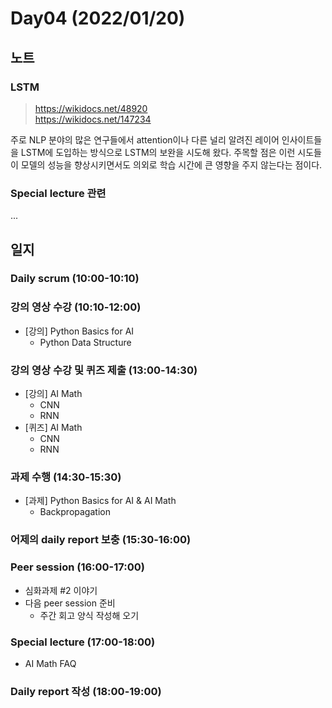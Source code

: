 # Day04 (2022/01/20)

## 노트

### LSTM

> https://wikidocs.net/48920 <br>
> https://wikidocs.net/147234

주로 NLP 분야의 많은 연구들에서 attention이나 다른 널리 알려진 레이어 인사이트들을 LSTM에 도입하는 방식으로 LSTM의 보완을 시도해 왔다. 주목할 점은 이런 시도들이 모델의 성능을 향상시키면서도 의외로 학습 시간에 큰 영향을 주지 않는다는 점이다.

### Special lecture 관련

...

## 일지

### Daily scrum (10:00-10:10)

### 강의 영상 수강 (10:10-12:00)

  * [강의] Python Basics for AI
    * Python Data Structure

### 강의 영상 수강 및 퀴즈 제출 (13:00-14:30)

  * [강의] AI Math
    * CNN
    * RNN
  * [퀴즈] AI Math
    * CNN
    * RNN

### 과제 수행 (14:30-15:30)

  * [과제] Python Basics for AI & AI Math
    * Backpropagation

### 어제의 daily report 보충 (15:30-16:00)

### Peer session (16:00-17:00)

  * 심화과제 #2 이야기
  * 다음 peer session 준비
    * 주간 회고 양식 작성해 오기

### Special lecture (17:00-18:00)

  * AI Math FAQ

### Daily report 작성 (18:00-19:00)
